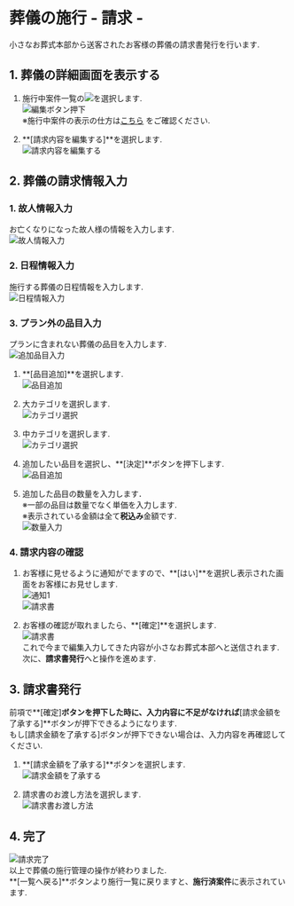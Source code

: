 # 葬儀の施行 - 請求 - 

小さなお葬式本部から送客されたお客様の葬儀の請求書発行を行います.

## 1. 葬儀の詳細画面を表示する  
1. 施行中案件一覧の<img class="img_inline" src="../../asset/image/funeral_flow/seikyu/icon_edit.png">を選択します.  
 ![編集ボタン押下](../asset/image/funeral_flow/seikyu/select_icon_edit.png)  
※施行中案件の表示の仕方は[こちら](../../funeral_list/yet/#1) をご確認ください. 

2. **[請求内容を編集する]**を選択します.  
 ![請求内容を編集する](../asset/image/funeral_flow/seikyu/select_edit_mode.png)

  
## 2. 葬儀の請求情報入力  

### 1. 故人情報入力  
お亡くなりになった故人様の情報を入力します.   
 ![故人情報入力](../asset/image/funeral_flow/seikyu/seikyu_step1.png)

### 2. 日程情報入力  
施行する葬儀の日程情報を入力します.  
 ![日程情報入力](../asset/image/funeral_flow/seikyu/seikyu_step2.png)

### 3. プラン外の品目入力  
プランに含まれない葬儀の品目を入力します.  
 ![追加品目入力](../asset/image/funeral_flow/seikyu/seikyu_step3_1.png)

1. **[品目追加]**を選択します.  
 ![品目追加](../asset/image/funeral_flow/seikyu/select_adding_item_button.png)
 
2. 大カテゴリを選択します.  
 ![カテゴリ選択](../asset/image/funeral_flow/seikyu/select_category.png)

3. 中カテゴリを選択します.  
 ![カテゴリ選択](../asset/image/funeral_flow/seikyu/select_subcategory.png)

4. 追加したい品目を選択し、**[決定]**ボタンを押下します.  
 ![品目追加](../asset/image/funeral_flow/seikyu/select_adding_item.png)

5. 追加した品目の数量を入力します．  
※一部の品目は数量でなく単価を入力します.  
※表示されている金額は全て**税込み**金額です.  
 ![数量入力](../asset/image/funeral_flow/seikyu/seikyu_step3_2.png)

### 4. 請求内容の確認  
1. お客様に見せるように通知がでますので、**[はい]**を選択し表示された画面をお客様にお見せします.  
 ![通知1](../asset/image/funeral_flow/seikyu/notice1.png)  
 ![請求書](../asset/image/funeral_flow/seikyu/seikyu_step4_1.png)

2. お客様の確認が取れましたら、**[確定]**を選択します.  
 ![請求書](../asset/image/funeral_flow/seikyu/seikyu_step4_2.png)  
これで今まで編集入力してきた内容が小さなお葬式本部へと送信されます.  
次に、**請求書発行**へと操作を進めます.


## 3. 請求書発行  
前項で**[確定]**ボタンを押下した時に、入力内容に不足がなければ**[請求金額を了承する]**ボタンが押下できるようになります.  
もし[請求金額を了承する]ボタンが押下できない場合は、入力内容を再確認してください.

1. **[請求金額を了承する]**ボタンを選択します.  
 ![請求金額を了承する](../asset/image/funeral_flow/seikyu/seikyu_step5.png)

2. 請求書のお渡し方法を選択します.  
 ![請求書お渡し方法](../asset/image/funeral_flow/seikyu/seikyu_step6.png)

## 4. 完了    
 ![請求完了](../asset/image/funeral_flow/seikyu/seikyu_step7.png)  
 以上で葬儀の施行管理の操作が終わりました.  
 **[一覧へ戻る]**ボタンより施行一覧に戻りますと、**施行済案件**に表示されています.